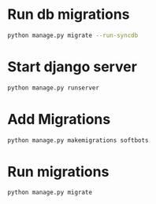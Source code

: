 # Run db migrations
```sh
python manage.py migrate --run-syncdb
````

# Start django server
```sh
python manage.py runserver
````

# Add Migrations
```sh
python manage.py makemigrations softbots
````

# Run migrations
```sh
python manage.py migrate
````